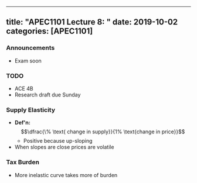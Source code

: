 
---
title: "APEC1101 Lecture 8: "
date: 2019-10-02
categories: [APEC1101]
---

### Announcements

- Exam soon

### TODO

- ACE 4B
- Research draft due Sunday

### Supply Elasticity

- **Def'n:** $$\dfrac{\% \text{ change in supply}}{1% \text{change in price}}$$
    - Positive because up-sloping
- When slopes are close prices are volatile

### Tax Burden

- More inelastic curve takes more of burden
    
